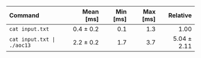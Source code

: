| Command | Mean [ms] | Min [ms] | Max [ms] | Relative |
|:---|---:|---:|---:|---:|
| `cat input.txt` | 0.4 ± 0.2 | 0.1 | 1.3 | 1.00 |
| `cat input.txt \| ./aoc13` | 2.2 ± 0.2 | 1.7 | 3.7 | 5.04 ± 2.11 |
